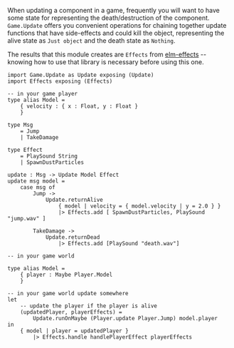 When updating a component in a game, frequently you will want to have some state
for representing the death/destruction of the component. `Game.Update` offers
you convenient operations for chaining together update functions that have
side-effects and could kill the object, representing the alive state as `Just object` and
the death state as `Nothing`.

The results that this module creates are `Effects` from
[elm-effects](http://package.elm-lang.org/packages/akbiggs/elm-effects) --
knowing how to use that library is necessary before using this one.

```
import Game.Update as Update exposing (Update)
import Effects exposing (Effects)

-- in your game player
type alias Model =
    { velocity : { x : Float, y : Float }
    }

type Msg
    = Jump
    | TakeDamage

type Effect
    = PlaySound String
    | SpawnDustParticles

update : Msg -> Update Model Effect
update msg model =
    case msg of
        Jump ->
            Update.returnAlive
                { model | velocity = { model.velocity | y = 2.0 } }
                |> Effects.add [ SpawnDustParticles, PlaySound "jump.wav" ]

        TakeDamage ->
            Update.returnDead
                |> Effects.add [PlaySound "death.wav"]

-- in your game world

type alias Model =
    { player : Maybe Player.Model
    }

-- in your game world update somewhere
let
    -- update the player if the player is alive
    (updatedPlayer, playerEffects) =
        Update.runOnMaybe (Player.update Player.Jump) model.player
in
    { model | player = updatedPlayer }
        |> Effects.handle handlePlayerEffect playerEffects

```

